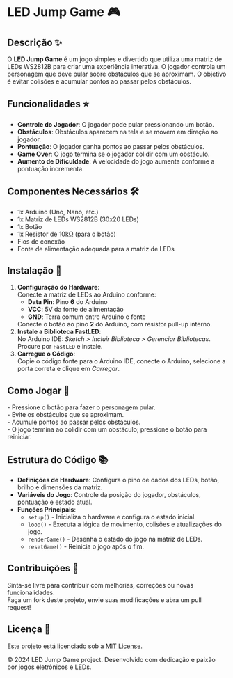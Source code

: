 <!DOCTYPE html>
<html lang="pt-BR">
<head>
<meta charset="UTF-8" />
<meta name="viewport" content="width=device-width, initial-scale=1" />
</head>
<body>
  <h1>LED Jump Game 🎮</h1>
  
  <h2>Descrição ✨</h2>
  <p>
    O <strong>LED Jump Game</strong> é um jogo simples e divertido que utiliza uma matriz de LEDs WS2812B para criar uma experiência interativa. O jogador controla um personagem que deve pular sobre obstáculos que se aproximam. O objetivo é evitar colisões e acumular pontos ao passar pelos obstáculos.
  </p>

  <h2>Funcionalidades ⭐</h2>
  <ul>
    <li><strong>Controle do Jogador</strong>: O jogador pode pular pressionando um botão.</li>
    <li><strong>Obstáculos</strong>: Obstáculos aparecem na tela e se movem em direção ao jogador.</li>
    <li><strong>Pontuação</strong>: O jogador ganha pontos ao passar pelos obstáculos.</li>
    <li><strong>Game Over</strong>: O jogo termina se o jogador colidir com um obstáculo.</li>
    <li><strong>Aumento de Dificuldade</strong>: A velocidade do jogo aumenta conforme a pontuação incrementa.</li>
  </ul>

  <h2>Componentes Necessários 🛠️</h2>
  <ul>
    <li>1x Arduino (Uno, Nano, etc.)</li>
    <li>1x Matriz de LEDs WS2812B (30x20 LEDs)</li>
    <li>1x Botão</li>
    <li>1x Resistor de 10kΩ (para o botão)</li>
    <li>Fios de conexão</li>
    <li>Fonte de alimentação adequada para a matriz de LEDs</li>
  </ul>

  <h2>Instalação 🚀</h2>
  <ol>
    <li><strong>Configuração do Hardware</strong>:<br />
      Conecte a matriz de LEDs ao Arduino conforme:
      <ul>
        <li><strong>Data Pin</strong>: Pino <strong>6</strong> do Arduino</li>
        <li><strong>VCC</strong>: 5V da fonte de alimentação</li>
        <li><strong>GND</strong>: Terra comum entre Arduino e fonte</li>
      </ul>
      Conecte o botão ao pino <strong>2</strong> do Arduino, com resistor pull-up interno.
    </li>
    <li><strong>Instale a Biblioteca FastLED</strong>:<br />
      No Arduino IDE: <em>Sketch &gt; Incluir Biblioteca &gt; Gerenciar Bibliotecas</em>. Procure por <code>FastLED</code> e instale.
    </li>
    <li><strong>Carregue o Código</strong>:<br />
      Copie o código fonte para o Arduino IDE, conecte o Arduino, selecione a porta correta e clique em <em>Carregar</em>.
    </li>
  </ol>

  <h2>Como Jogar 🎯</h2>
  <p>
    - Pressione o botão para fazer o personagem pular.<br />
    - Evite os obstáculos que se aproximam.<br />
    - Acumule pontos ao passar pelos obstáculos.<br />
    - O jogo termina ao colidir com um obstáculo; pressione o botão para reiniciar.
  </p>

  <h2>Estrutura do Código 📚</h2>
  <ul>
    <li><strong>Definições de Hardware</strong>: Configura o pino de dados dos LEDs, botão, brilho e dimensões da matriz.</li>
    <li><strong>Variáveis do Jogo</strong>: Controle da posição do jogador, obstáculos, pontuação e estado atual.</li>
    <li><strong>Funções Principais</strong>:
      <ul>
        <li><code>setup()</code> - Inicializa o hardware e configura o estado inicial.</li>
        <li><code>loop()</code> - Executa a lógica de movimento, colisões e atualizações do jogo.</li>
        <li><code>renderGame()</code> - Desenha o estado do jogo na matriz de LEDs.</li>
        <li><code>resetGame()</code> - Reinicia o jogo após o fim.</li>
      </ul>
    </li>
  </ul>

  <h2>Contribuições 🤝</h2>
  <p>
    Sinta-se livre para contribuir com melhorias, correções ou novas funcionalidades.<br />
    Faça um fork deste projeto, envie suas modificações e abra um pull request!
  </p>

  <h2>Licença 📜</h2>
  <p>
    Este projeto está licenciado sob a <a href="https://opensource.org/licenses/MIT" target="_blank" rel="noopener noreferrer">MIT License</a>.
  </p>

  <footer>
    &copy; 2024 LED Jump Game project. Desenvolvido com dedicação e paixão por jogos eletrônicos e LEDs.
  </footer>
</body>
</html>
